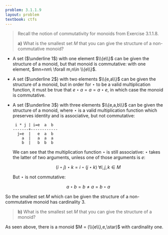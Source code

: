 ```yaml
---
problem: 3.1.1.9 
layout: problem
textbook: ctfs
---
```


> Recall the notion of commutativity for monoids from Exercise 3.1.1.8.
> 
> **a)** What is the smallest set $M$ that you can give the structure of a
> non-commutative monoid?

 - A set ($\underline 1$) with one element $\\{e\\}$ can be given the structure of a monoid, but that monoid is commutative: with one element, $mn=nm\ \forall m,n\in \\{e\\}$.

 - A set ($\underline 2$) with two elements $\\{e,a\\}$ can be given the structure of a monoid,
   but in order for $\star$ to be a valid multiplication function, it must be
   true that $e\star a = a = a\star e$, in which case the monoid is commutative.

 - A set ($\underline 3$) with three elements $\\{e,a,b\\}$ can be given the structure of a monoid, where $\star$ is a valid multiplication function which preserves identity and is associative, but not commutative:

        i * j | i=e  a  b
       -------+------------
         j=e  |   e  a  b
           a  |   a  a  a
           b  |   b  b  b

   We can see that the multiplication function $\star$ is still associative:
   $\star$ takes the latter of two arguments, unless one of those arguments is
   $e$:
   
   $$(i\star j)\star k = i\star(j\star k) \ \forall i,j,k\in M$$

   But $\star$ is not commutative:

   $$a\star b = b \neq a = b \star a$$

So the smallest set $M$ which can be given the structure of a non-commutative
monoid has cardinality 3.
 
> **b)** What is the smallest set $M$ that you can give the structure of a
> monoid?

As seen above, there is a monoid $M = (\\{e\\},e,\star)$ with cardinality one.
